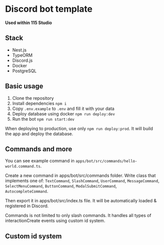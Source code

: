 # Discord bot template
**Used within 115 Studio**

## Stack
- Nest.js
- TypeORM
- Discord.js
- Docker
- PostgreSQL

## Basic usage
1. Clone the repository
2. Install dependencies `npm i`
3. Copy `.env.example` to `.env` and fill it with your data
4. Deploy database using docker `npm run deploy:dev`
5. Run the bot `npm run start:dev`

When deploying to production, use only `npm run deploy:prod`. It will build the app and deploy the database.

## Commands and more
You can see example command in `apps/bot/src/commands/hello-world.command.ts`. 

Create a new command in apps/bot/src/commands folder. Write class that implements one of: `TextCommand`, `SlashCommand`, `UserCommand`, `MessageCommand`, `SelectMenuCommand`, `ButtonCommand`, `ModalSubmitCommand`, `AutocompleteCommand`. 

Then export it in apps/bot/src/index.ts file. It will be automatically loaded & registered in Discord.

Commands is not limited to only slash commands. It handles all types of interactionCreate events using custom id system. 

## Custom id system
